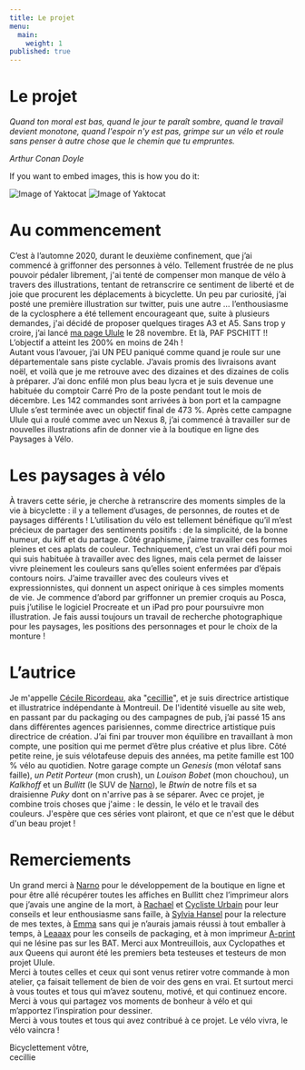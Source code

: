 ```yaml
---
title: Le projet
menu:
  main:
    weight: 1
published: true
---
```

# Le projet  

*Quand ton moral est bas, quand le jour te paraît sombre, quand le travail devient monotone, quand l'espoir n'y est pas, grimpe sur un vélo et roule sans penser à autre chose que le chemin que tu empruntes.*

*Arthur Conan Doyle*


If you want to embed images, this is how you do it:

![Image of Yaktocat](https://octodex.github.com/images/yaktocat.png)
![Image of Yaktocat](/images/products/01-Pink-gravel-A3_S.png)

# Au commencement  
C’est à l’automne 2020, durant le deuxième confinement, que j’ai commencé à griffonner des personnes à vélo. Tellement frustrée de ne plus pouvoir pédaler librement, j'ai tenté de compenser mon manque de vélo à travers des illustrations, tentant de retranscrire ce sentiment de liberté et de joie que procurent les déplacements à bicyclette. 
Un peu par curiosité, j’ai posté une première illustration sur twitter, puis une autre … l’enthousiasme de la cyclosphere a été tellement encourageant que, suite à plusieurs demandes, j'ai décidé de proposer quelques tirages A3 et A5. Sans trop y croire, j’ai lancé [ma page Ulule](https://fr.ulule.com/paysages-a-velo/) le 28 novembre. 
Et là, PAF PSCHITT !! L’objectif a atteint les 200% en moins de 24h !  
Autant vous l’avouer, j’ai UN PEU paniqué comme quand je roule sur une départementale sans piste cyclable. J’avais promis des livraisons avant noël, et voilà que je me retrouve avec des dizaines et des dizaines de colis à préparer. J’ai donc enfilé mon plus beau lycra et je suis devenue une habituée du comptoir Carré Pro de la poste pendant tout le mois de décembre. Les 142 commandes sont arrivées à bon port et la campagne Ulule s’est terminée avec un objectif final de 473 %.
Après cette campagne Ulule qui a roulé comme avec un Nexus 8, j’ai commencé à travailler sur de nouvelles illustrations afin de donner vie à la boutique en ligne des Paysages à Vélo.

# Les paysages à vélo  
À travers cette série, je cherche à retranscrire des moments simples de la vie à bicyclette : il y a tellement d’usages, de personnes, de routes et de paysages différents ! L’utilisation du vélo est tellement bénéfique qu’il m’est précieux de partager des sentiments positifs : de la simplicité, de la bonne humeur, du kiff et du partage.
Côté graphisme, j’aime travailler ces formes pleines et ces aplats de couleur. Techniquement, c’est un vrai défi pour moi qui suis habituée à travailler avec des lignes, mais cela permet de laisser vivre pleinement les couleurs sans qu’elles soient enfermées par d’épais contours noirs. J’aime travailler avec des couleurs vives et expressionnistes, qui donnent un aspect onirique à ces simples moments de vie.
Je commence d’abord par griffonner un premier croquis au Posca, puis j’utilise le logiciel Procreate et un iPad pro pour poursuivre mon illustration. Je fais aussi toujours un travail de recherche photographique pour les paysages, les positions des personnages et pour le choix de la monture !

# L’autrice  
Je m'appelle [Cécile Ricordeau](https://www.cecillie.fr/), aka "[cecillie](https://twitter.com/onibd)", et je suis directrice artistique et illustratrice indépendante à Montreuil. De l'identité visuelle au site web, en passant par du packaging ou des campagnes de pub, j’ai passé 15 ans dans différentes agences parisiennes, comme directrice artistique puis directrice de création. J’ai fini par trouver mon équilibre en travaillant à mon compte, une position qui me permet d’être plus créative et plus libre.
Côté petite reine, je suis vélotafeuse depuis des années, ma petite famille est 100 % vélo au quotidien. Notre garage compte un *Genesis* (mon vélotaf sans faille), *un Petit Porteur* (mon crush), un *Louison Bobet* (mon chouchou), un *Kalkhoff* et un *Bullitt* (le SUV de [Narno](https://twitter.com/Narno)), le *Btwin* de notre fils et sa draisienne *Puky* dont on n'arrive pas à se séparer.
Avec ce projet, je combine trois choses que j'aime : le dessin, le vélo et le travail des couleurs. J'espère que ces séries vont plairont, et que ce n'est que le début d'un beau projet !

# Remerciements  
Un grand merci à [Narno](https://twitter.com/Narno) pour le développement de la boutique en ligne et pour être allé récupérer toutes les affiches en Bullitt chez l’imprimeur alors que j’avais une angine de la mort, à [Rachael](https://www.instagram.com/rachael_laporte/) et [Cycliste Urbain](https://twitter.com/CyclisteUrbain) pour leur conseils et leur enthousiasme sans faille, à [Sylvia Hansel](https://twitter.com/Schneckenbuhl) pour la relecture de mes textes, à [Emma](https://www.instagram.com/emma.chaignon/) sans qui je n’aurais jamais réussi à tout emballer à temps, à [Leaaax](https://www.instagram.com/leaaaxss/) pour les conseils de packaging, et à mon imprimeur [A-print](http://www.imprimerie-aprint.com/) qui ne lésine pas sur les BAT. Merci aux Montreuillois, aux Cyclopathes et aux Queens qui auront été les premiers beta testeuses et testeurs de mon projet Ulule.  
Merci à toutes celles et ceux qui sont venus retirer votre commande à mon atelier, ça faisait tellement de bien de voir des gens en vrai.
Et surtout merci à vous toutes et tous qui m’avez soutenu, motivé, et qui continuez encore.  
Merci à vous qui partagez vos moments de bonheur à vélo et qui m’apportez l’inspiration pour dessiner.  
Merci à vous toutes et tous qui avez contribué à ce projet. Le vélo vivra, le vélo vaincra !

Bicyclettement vôtre,  
cecillie
